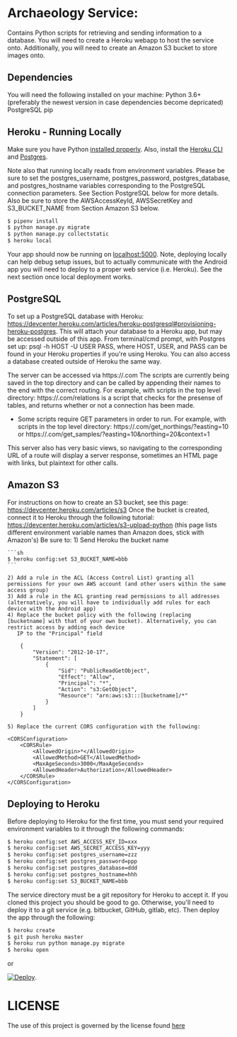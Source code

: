 # Archaeology Service:
Contains Python scripts for retrieving and sending information to a database.
You will need to create a Heroku webapp to host the service onto.
Additionally, you will need to create an Amazon S3 bucket to store images onto.

## Dependencies
You will need the following installed on your machine:
	Python 3.6+ (preferably the newest version in case dependencies become depricated)
	PostgreSQL
	pip

## Heroku - Running Locally

Make sure you have Python [installed properly](http://install.python-guide.org). Also, install the [Heroku CLI](https://devcenter.heroku.com/articles/heroku-cli) and
[Postgres](https://devcenter.heroku.com/articles/heroku-postgresql#local-setup).

Note also that running locally reads from environment variables. Please be sure to set the postgres_username, postgres_password, postgres_database, and postgres_hostname
variables corresponding to the PostgreSQL connection parameters. See Section PostgreSQL below for more details. Also be sure to store the AWSAccessKeyId, AWSSecretKey
and S3_BUCKET_NAME from Section Amazon S3 below.

```sh
$ pipenv install
$ python manage.py migrate
$ python manage.py collectstatic
$ heroku local
```

Your app should now be running on [localhost:5000](http://localhost:5000/). Note, deploying locally can help debug setup issues, but to actually communicate with the Android
app you will need to deploy to a proper web service (i.e. Heroku). See the next section once local deployment works.

## PostgreSQL
To set up a PostgreSQL database with Heroku: https://devcenter.heroku.com/articles/heroku-postgresql#provisioning-heroku-postgres.
This will attach your database to a Heroku app, but may be accessed outside of this app.
From terminal/cmd prompt, with Postgres set up: psql -h HOST -U USER PASS,
where HOST, USER, and PASS can be found in your Heroku properties if you're using Heroku.
You can also access a database created outside of Heroku the same way.

The server can be accessed via https://<serverURL>.com
The scripts are currently being saved in the top directory and can be called by appending their names to the end with the correct routing.
For example, with scripts in the top level directory: https://<serverURL>.com/relations is a script that checks for the presense of tables,
	and returns whether or not a connection has been made.
- Some scripts require GET parameters in order to run.
For example, with scripts in the top level directory: https://<serverURL>.com/get_northings/?easting=10
or https://<serverURL>.com/get_samples/?easting=10&northing=20&context=1

This server also has very basic views, so navigating to the corresponding URL of a route will display a server response, sometimes an HTML page with links,
	but plaintext for other calls.

## Amazon S3
For instructions on how to create an S3 bucket, see this page: https://devcenter.heroku.com/articles/s3
Once the bucket is created, connect it to Heroku through the following tutorial: https://devcenter.heroku.com/articles/s3-upload-python
(this page lists different environment variable names than Amazon does, stick with Amazon's)
Be sure to:
	1) Send Heroku the bucket name

	```sh
	$ heroku config:set S3_BUCKET_NAME=bbb
	```
	
	2) Add a rule in the ACL (Access Control List) granting all permissions for your own AWS account (and other users within the same access group)
	3) Add a rule in the ACL granting read permissions to all addresses (alternatively, you will have to individually add rules for each device with the Android app)
	4) Replace the bucket policy with the following (replacing [bucketname] with that of your own bucket). Alternatively, you can restrict access by adding each device
	   IP to the "Principal" field

		{
    		"Version": "2012-10-17",
    		"Statement": [
    		    {
    		        "Sid": "PublicReadGetObject",
    		        "Effect": "Allow",
    		        "Principal": "*",
    		        "Action": "s3:GetObject",
    		        "Resource": "arn:aws:s3:::[bucketname]/*"
    		    }
    		]
		}

	5) Replace the current CORS configuration with the following:

	<CORSConfiguration>
		<CORSRule>
			<AllowedOrigin>*</AllowedOrigin>
			<AllowedMethod>GET</AllowedMethod>
			<MaxAgeSeconds>3000</MaxAgeSeconds>
			<AllowedHeader>Authorization</AllowedHeader>
		</CORSRule>
	</CORSConfiguration>

## Deploying to Heroku

Before deploying to Heroku for the first time, you must send your required environment variables to it through the following commands:

```sh
$ heroku config:set AWS_ACCESS_KEY_ID=xxx
$ heroku config:set AWS_SECRET_ACCESS_KEY=yyy
$ heroku config:set postgres_username=zzz
$ heroku config:set postgres_password=ppp
$ heroku config:set postgres_database=ddd
$ heroku config:set postgres_hostname=hhh
$ heroku config:set S3_BUCKET_NAME=bbb
```

The service directory must be a git repository for Heroku to accept it. If you cloned this project you should be good to go. Otherwise, you'll need to
deploy it to a git service (e.g. bitbucket, GitHub, gitlab, etc). Then deploy the app through the following:

```sh
$ heroku create
$ git push heroku master
$ heroku run python manage.py migrate
$ heroku open
```
or

[![Deploy](https://www.herokucdn.com/deploy/button.svg)](https://heroku.com/deploy).

# LICENSE

The use of this project is governed by the license found [here](https://github.com/anatolian/archaeology-object-data-collector-service/blob/master/LICENSE)